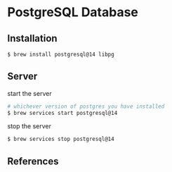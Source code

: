 # PostgreSQL Database

## Installation

```sh
$ brew install postgresql@14 libpg
```

## Server

start the server

```sh
# whichever version of postgres you have installed
$ brew services start postgresql@14
```

stop the server

```sh
$ brew services stop postgresql@14
```

## References
